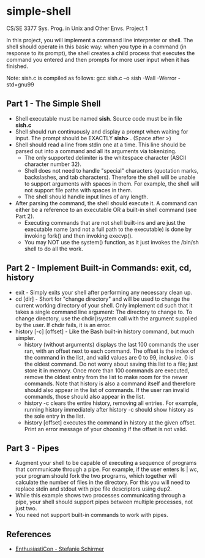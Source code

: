 # simple-shell
CS/SE 3377 Sys. Prog. in Unix and Other Envs. Project 1

In this project, you will implement a command line interpreter or shell. The shell should operate in this basic way: when you type in a command (in response to its prompt), the shell creates a child process that executes the command you entered and then prompts for more user input when it has finished.

Note: sish.c is compiled as follows:
gcc sish.c –o sish -Wall -Werror -std=gnu99

## Part 1 - The Simple Shell
- Shell executable must be named **sish**. Source code must be in file **sish.c**
- Shell should run continuously and display a prompt when waiting for input. The prompt should be EXACTLY **sish>** . (Space after >)
- Shell should read a line from stdin one at a time. This line should be parsed out into a command and all its arguments via tokenizing.
  - The only supported delimiter is the whitespace character (ASCII character number 32).
  - Shell does not need to handle "special" characters (quotation marks, backslashes, and tab characters). Therefore the shell will be unable to support    arguments with spaces in them. For example, the shell will not support file paths with spaces in them.
  - The shell should handle input lines of any length.
- After parsing the command, the shell should execute it. A command can either be a reference to an executable OR a built-in shell command (see Part 2). 
  - Executing commands that are not shell built-ins and are just the executable name (and not a full path to the executable) is done by invoking fork() and then invoking execvp().
  - You may NOT use the system() function, as it just invokes the /bin/sh shell to do all the work.
  
## Part 2 - Implement Built-in Commands: exit, cd, history
- exit - Simply exits your shell after performing any necessary clean up.
- cd [dir] - Short for "change directory" and will be used to change the current working
directory of your shell. Only implement cd such that it takes a single command line argument: The directory to change to. To change directory, use the chdir()system call with the argument supplied by the user. If chdir fails, it is an error.
- history [-c] [offset] - Like the Bash built-in history command, but much simpler.
  - history (without arguments) displays the last 100 commands the user ran, with
an offset next to each command. The offset is the index of the command in the list, and valid values are 0 to 99, inclusive. 0 is the oldest command. Do not worry about saving this list to a file; just store it in memory. Once more than 100 commands are executed, remove the oldest entry from the list to make room for the newer commands. Note that history is also a command itself and therefore should also appear in the list of commands. If the user ran invalid commands, those should also appear in the list.
  - history -c clears the entire history, removing all entries. For example, running history immediately after history -c should show history as the sole entry in the list.
  - history [offset] executes the command in history at the given offset. Print an error message of your choosing if the offset is not valid.
  
## Part 3 - Pipes
- Augment your shell to be capable of executing a sequence of programs that communicate through a pipe. For example, if the user enters ls | wc, your program should fork the two programs, which together will calculate the number of files in the directory. For this you will need to replace stdin and stdout with pipe file descriptors using dup2.
- While this example shows two processes communicating through a pipe, your shell should support pipes between multiple processes, not just two.
- You need not support built-in commands to work with pipes.

## References
- [EnthusiastiCon - Stefanie Schirmer](https://www.youtube.com/watch?v=k6TTj4C0LF0)
